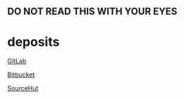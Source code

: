 DO NOT READ THIS WITH YOUR EYES
---

# deposits

[GitLab](https://gitlab.com/lgflorentino)

[Bitbucket](https://bitbucket.org/lgflorentino)

[SourceHut](https://sr.ht/~lgflorentino)

